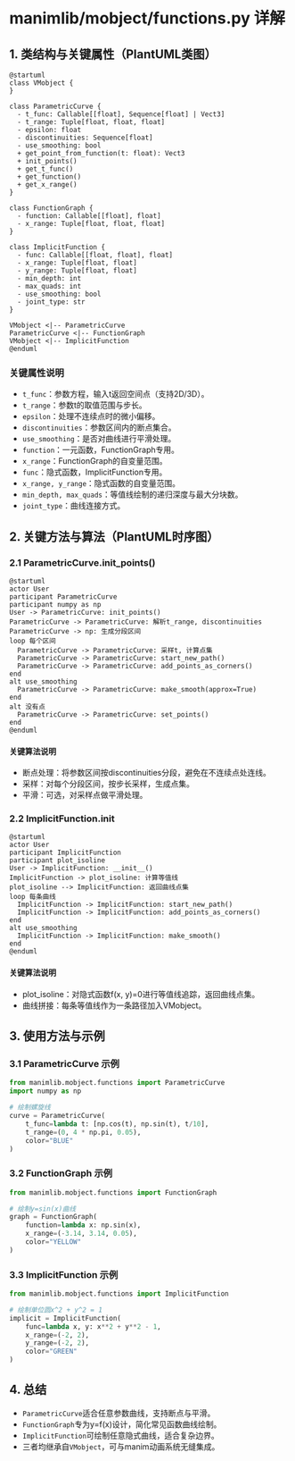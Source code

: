 # manimlib/mobject/functions.py 详解

## 1. 类结构与关键属性（PlantUML类图）

```plantuml
@startuml
class VMobject {
}

class ParametricCurve {
  - t_func: Callable[[float], Sequence[float] | Vect3]
  - t_range: Tuple[float, float, float]
  - epsilon: float
  - discontinuities: Sequence[float]
  - use_smoothing: bool
  + get_point_from_function(t: float): Vect3
  + init_points()
  + get_t_func()
  + get_function()
  + get_x_range()
}

class FunctionGraph {
  - function: Callable[[float], float]
  - x_range: Tuple[float, float, float]
}

class ImplicitFunction {
  - func: Callable[[float, float], float]
  - x_range: Tuple[float, float]
  - y_range: Tuple[float, float]
  - min_depth: int
  - max_quads: int
  - use_smoothing: bool
  - joint_type: str
}

VMobject <|-- ParametricCurve
ParametricCurve <|-- FunctionGraph
VMobject <|-- ImplicitFunction
@enduml
```

### 关键属性说明
- `t_func`：参数方程，输入t返回空间点（支持2D/3D）。
- `t_range`：参数t的取值范围与步长。
- `epsilon`：处理不连续点时的微小偏移。
- `discontinuities`：参数区间内的断点集合。
- `use_smoothing`：是否对曲线进行平滑处理。
- `function`：一元函数，FunctionGraph专用。
- `x_range`：FunctionGraph的自变量范围。
- `func`：隐式函数，ImplicitFunction专用。
- `x_range, y_range`：隐式函数的自变量范围。
- `min_depth, max_quads`：等值线绘制的递归深度与最大分块数。
- `joint_type`：曲线连接方式。

## 2. 关键方法与算法（PlantUML时序图）

### 2.1 ParametricCurve.init_points()

```plantuml
@startuml
actor User
participant ParametricCurve
participant numpy as np
User -> ParametricCurve: init_points()
ParametricCurve -> ParametricCurve: 解析t_range, discontinuities
ParametricCurve -> np: 生成分段区间
loop 每个区间
  ParametricCurve -> ParametricCurve: 采样t, 计算点集
  ParametricCurve -> ParametricCurve: start_new_path()
  ParametricCurve -> ParametricCurve: add_points_as_corners()
end
alt use_smoothing
  ParametricCurve -> ParametricCurve: make_smooth(approx=True)
end
alt 没有点
  ParametricCurve -> ParametricCurve: set_points()
end
@enduml
```

#### 关键算法说明
- 断点处理：将参数区间按discontinuities分段，避免在不连续点处连线。
- 采样：对每个分段区间，按步长采样，生成点集。
- 平滑：可选，对采样点做平滑处理。

### 2.2 ImplicitFunction.__init__

```plantuml
@startuml
actor User
participant ImplicitFunction
participant plot_isoline
User -> ImplicitFunction: __init__()
ImplicitFunction -> plot_isoline: 计算等值线
plot_isoline --> ImplicitFunction: 返回曲线点集
loop 每条曲线
  ImplicitFunction -> ImplicitFunction: start_new_path()
  ImplicitFunction -> ImplicitFunction: add_points_as_corners()
end
alt use_smoothing
  ImplicitFunction -> ImplicitFunction: make_smooth()
end
@enduml
```

#### 关键算法说明
- plot_isoline：对隐式函数f(x, y)=0进行等值线追踪，返回曲线点集。
- 曲线拼接：每条等值线作为一条路径加入VMobject。

## 3. 使用方法与示例

### 3.1 ParametricCurve 示例
```python
from manimlib.mobject.functions import ParametricCurve
import numpy as np

# 绘制螺旋线
curve = ParametricCurve(
    t_func=lambda t: [np.cos(t), np.sin(t), t/10],
    t_range=(0, 4 * np.pi, 0.05),
    color="BLUE"
)
```

### 3.2 FunctionGraph 示例
```python
from manimlib.mobject.functions import FunctionGraph

# 绘制y=sin(x)曲线
graph = FunctionGraph(
    function=lambda x: np.sin(x),
    x_range=(-3.14, 3.14, 0.05),
    color="YELLOW"
)
```

### 3.3 ImplicitFunction 示例
```python
from manimlib.mobject.functions import ImplicitFunction

# 绘制单位圆x^2 + y^2 = 1
implicit = ImplicitFunction(
    func=lambda x, y: x**2 + y**2 - 1,
    x_range=(-2, 2),
    y_range=(-2, 2),
    color="GREEN"
)
```

## 4. 总结
- `ParametricCurve`适合任意参数曲线，支持断点与平滑。
- `FunctionGraph`专为y=f(x)设计，简化常见函数曲线绘制。
- `ImplicitFunction`可绘制任意隐式曲线，适合复杂边界。
- 三者均继承自`VMobject`，可与manim动画系统无缝集成。

